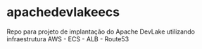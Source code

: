 # apachedevlakeecs
Repo para projeto de implantação do Apache DevLake utilizando infraestrutura AWS - ECS - ALB - Route53
